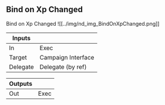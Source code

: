 ## Bind on Xp Changed
Bind on Xp Changed
![[../img/nd_img_BindOnXpChanged.png]]

|Inputs||
|--|--|
| In | Exec |
| Target | Campaign Interface |
| Delegate | Delegate (by ref) |

|Outputs||
|--|--|
| Out | Exec |

